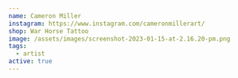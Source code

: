 ```yaml
---
name: Cameron Miller
instagram: https://www.instagram.com/cameronmillerart/
shop: War Horse Tattoo
image: /assets/images/screenshot-2023-01-15-at-2.16.20-pm.png
tags:
  - artist
active: true
---
```

